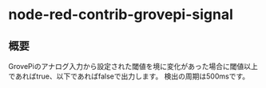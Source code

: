 # node-red-contrib-grovepi-signal

## 概要
GrovePiのアナログ入力から設定された閾値を境に変化があった場合に閾値以上であればtrue、以下であればfalseで出力します。
検出の周期は500msです。